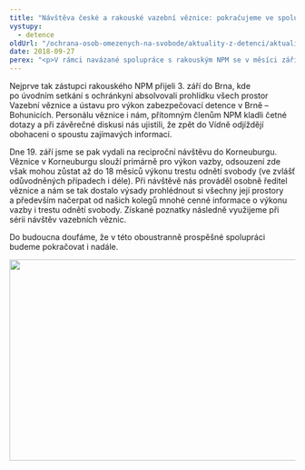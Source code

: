 ```yaml
---
title: "Návštěva české a rakouské vazební věznice: pokračujeme ve spolupráci s rakouským národním preventivním mechanismem (NPM)"
vystupy:
  - detence
oldUrl: "/ochrana-osob-omezenych-na-svobode/aktuality-z-detenci/aktuality-z-detenci-2018/navsteva-ceske-a-rakouske-vazebni-veznice-pokracujeme-ve-spolupraci-s-rakouskym-narodn/"
date: 2018-09-27
perex: "<p>V rámci navázané spolupráce s rakouským NPM se v měsíci září uskutečnily dvě exkurze ve vazebních věznicích: v Brně a v rakouském městě Korneuburg. </p>"
---
```


<!-- imported from the old website -->

<p>Nejprve tak zástupci rakouského NPM přijeli 3. září do Brna, kde po úvodním setkání s ochránkyní absolvovali prohlídku všech prostor Vazební věznice a ústavu pro výkon zabezpečovací detence v Brně – Bohunicích. Personálu věznice i nám, přítomným členům NPM kladli četné dotazy a při závěrečné diskusi nás ujistili, že zpět do Vídně odjíždějí obohaceni o spoustu zajímavých informací. </p> <p>Dne 19. září jsme se pak vydali na reciproční návštěvu do Korneuburgu. Věznice v Korneuburgu slouží primárně pro výkon vazby, odsouzení zde však mohou zůstat až do 18 měsíců výkonu trestu odnětí svobody (ve zvlášť odůvodněných případech i déle). Při návštěvě nás prováděl osobně ředitel věznice a nám se tak dostalo výsady prohlédnout si všechny její prostory a především načerpat od našich kolegů mnohé cenné informace o výkonu vazby i trestu odnětí svobody. Získané poznatky následně využijeme při sérii návštěv vazebních věznic.</p><p> Do budoucna doufáme, že v této oboustranně prospěšné spolupráci budeme pokračovat i nadále.</p><p><img src="/uploads-import/uploads/RTEmagicC_justizzentrum_korneuburg.jpg.jpg" width="630" height="354" alt="" /></p>
